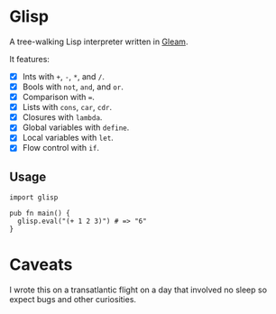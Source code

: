 # Glisp

A tree-walking Lisp interpreter written in [Gleam](https://gleam.run).

It features:
- [x] Ints with `+`, `-`, `*`, and `/`.
- [x] Bools with `not`, `and`, and `or`.
- [x] Comparison with `=`.
- [x] Lists with `cons`, `car`, `cdr`.
- [x] Closures with `lambda`.
- [x] Global variables with `define`.
- [x] Local variables with `let`.
- [x] Flow control with `if`.

## Usage

```gleam
import glisp

pub fn main() {
  glisp.eval("(+ 1 2 3)") # => "6"
}
```

# Caveats

I wrote this on a transatlantic flight on a day that involved no sleep so expect
bugs and other curiosities.
